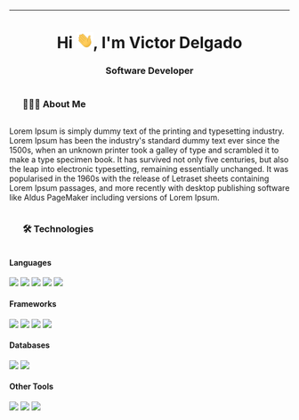 
<hr>
<h1 align="center">Hi <img src="https://raw.githubusercontent.com/ABSphreak/ABSphreak/master/gifs/Hi.gif" width="30px">, I'm Victor Delgado</h1>
<h3 align="center">Software Developer</h3>
<p align="center">
<div id="user-content-toc">
  <ul >
    <summary><h3 style="display: inline-block">👨🏻‍💻 About Me</h3></summary>
  </ul>
  <p>Lorem Ipsum is simply dummy text of the printing and typesetting industry. Lorem Ipsum has been the industry's standard dummy text ever since the 1500s, when an unknown printer took a galley of type and scrambled it to make a type specimen book. It has survived not only five centuries, but also the leap into electronic typesetting, remaining essentially unchanged. It was popularised in the 1960s with the release of Letraset sheets containing Lorem Ipsum passages, and more recently with desktop publishing software like Aldus PageMaker including versions of Lorem Ipsum.</p>
</div>

<div id="user-content-toc">
  <ul >
    <summary><h3 style="display: inline-block">🛠 Technologies </h3></summary>
  </ul>
</div>
<!--tech stack icons-->
<p align="center">
  <h4> Languages </h4>
<span> 
  <img src="https://img.shields.io/badge/HTML5-E34F26?style=for-the-badge&logo=html5&logoColor=white">
  <img src="https://img.shields.io/badge/CSS3-1572B6?style=for-the-badge&logo=css3&logoColor=white">
  <img src="https://img.shields.io/badge/JavaScript-F7DF1E?style=for-the-badge&logo=javascript&logoColor=black">
  <img src="https://img.shields.io/badge/TypeScript-1572B6?style=for-the-badge&logo=typescript&logoColor=white">
  <img src="https://img.shields.io/badge/Python-F7DF1E?style=for-the-badge&logo=python&logoColor=black">
 
</span>

<h4> Frameworks </h4>
<span>
  <img src="https://img.shields.io/badge/React-20232A?style=for-the-badge&logo=react&logoColor=61DAFB">
  <img src="https://img.shields.io/badge/Next js-20232A?style=for-the-badge&logo=nextdotjs&logoColor=#000000">
  <img src="https://img.shields.io/badge/Express js-000000?style=for-the-badge&logo=express&logoColor=white">
  <img src="https://img.shields.io/badge/Node js-339933?style=for-the-badge&logo=nodedotjs&logoColor=white">
</span>

<h4> Databases </h4>
<div>
  <img src="https://img.shields.io/badge/MySQL-1572B6?style=for-the-badge&logo=mysql&logoColor=black">
  <img src="https://img.shields.io/badge/MongoDB-4EA94B?style=for-the-badge&logo=mongodb&logoColor=white">
</div>

<h4> Other Tools</h4>
<span>
  <img src="https://img.shields.io/badge/Git-F05032?style=for-the-badge&logo=git&logoColor=white">
  <img src="https://img.shields.io/badge/Github-000000?style=for-the-badge&logo=github&logoColor=white">
  <img src="https://img.shields.io/badge/Postman-FF6C37?style=for-the-badge&logo=Postman&logoColor=white">
</span>
</p>
